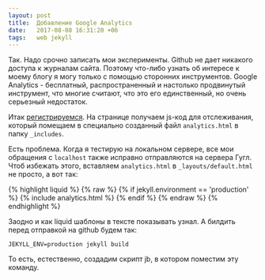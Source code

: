 ```yaml
---
layout: post
title:  Добавление Google Analytics
date:   2017-08-08 16:31:20 +06
tags:   web jekyll
---
```


Так. Надо срочно записать мои эксперименты. Github не дает никакого доступа к журналам сайта. Поэтому что-либо узнать об интересе к моему блогу я могу только с помощью сторонних инструментов. Google Analytics - бесплатный, распространенный и настолько продвинутый инструмент, что многие считают, что это его единственный, но очень серьезный недостаток.

Итак [регистрируемся][google-analytics-link]. На странице получаем js-код для отслеживания, который помещаем в специально созданный файл `analytics.html` в папку `_includes`. 

Есть проблема. Когда я тестирую на локальном сервере, все мои обращения с `localhost` также исправно отправляются на сервера Гугл. Чтоб избежать этого, вставляем `analytics.html` в `_layouts/default.html` не просто, а вот так:

{% highlight liquid %}
{% raw %}
{% if jekyll.environment == 'production' %}
  {% include analytics.html %}
{% endif %}
{% endraw %}
{% endhighlight %}

Заодно и как liquid шаблоны в тексте показывать узнал. А билдить перед отправкой на github будем так:

    JEKYLL_ENV=production jekyll build

То есть, естественно, создадим скрипт jb, в котором поместим эту команду.

[google-analytics-link]: https://analytics.google.com/analytics/web/provision?authuser=0#provision/SignUp/

